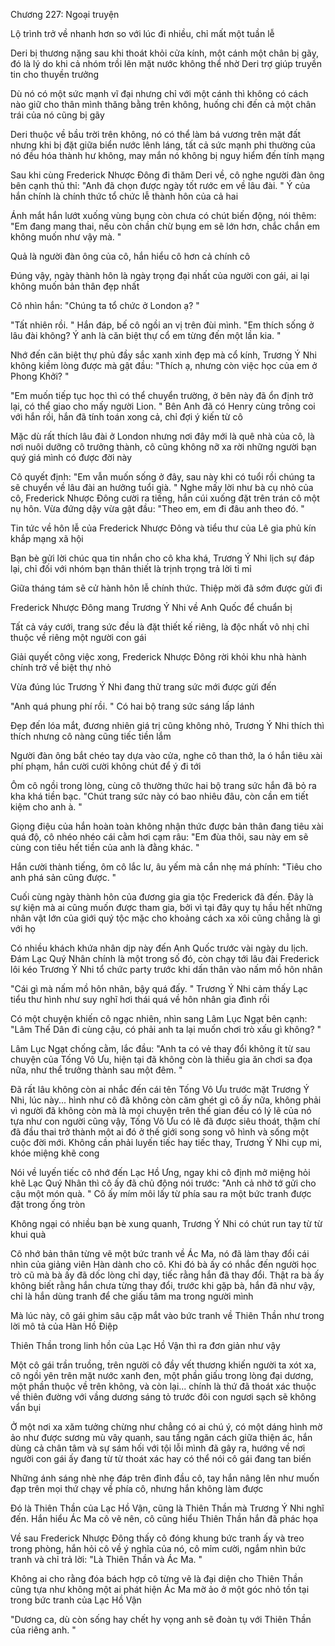 




Chương 227: Ngoại truyện


Lộ trình trở về nhanh hơn so với lúc đi nhiều, chỉ mất một tuần lễ

Deri bị thương nặng sau khi thoát khỏi cửa kính, một cánh một chân bị gãy, đó là lý do khi cả nhóm trồi lên mặt nước không thể nhờ Deri trợ giúp truyền tin cho thuyền trưởng

Dù nó có một sức mạnh vĩ đại nhưng chỉ với một cánh thì không có cách nào giữ cho thân mình thăng bằng trên không, huống chi đến cả một chân trái của nó cũng bị gãy

Deri thuộc về bầu trời trên không, nó có thể làm bá vương trên mặt đất nhưng khi bị đặt giữa biển nước lênh láng, tất cả sức mạnh phi thường của nó đều hóa thành hư không, may mắn nó không bị nguy hiểm đến tính mạng

Sau khi cùng Frederick Nhược Đông đi thăm Deri về, cô nghe người đàn ông bên cạnh thủ thỉ: "Anh đã chọn được ngày tốt rước em về lâu đài. " Ý của hắn chính là chính thức tổ chức lễ thành hôn của cả hai

Ánh mắt hắn lướt xuống vùng bụng còn chưa có chút biến động, nói thêm: "Em đang mang thai, nếu còn chần chừ bụng em sẽ lớn hơn, chắc chắn em không muốn như vậy mà. "

Quả là người đàn ông của cô, hắn hiểu cô hơn cả chính cô

Đúng vậy, ngày thành hôn là ngày trọng đại nhất của người con gái, ai lại không muốn bản thân đẹp nhất

Cô nhìn hắn: "Chúng ta tổ chức ở London ạ? "

"Tất nhiên rồi. " Hắn đáp, bế cô ngồi an vị trên đùi mình. "Em thích sống ở lâu đài không? Ý anh là căn biệt thự cổ em từng đến một lần kia. "

Nhớ đến căn biệt thự phủ đầy sắc xanh xinh đẹp mà cổ kính, Trương Ý Nhi không kiềm lòng được mà gật đầu: "Thích ạ, nhưng còn việc học của em ở Phong Khởi? "

"Em muốn tiếp tục học thì có thể chuyển trường, ở bên này đã ổn định trở lại, có thể giao cho mấy người Lion. " Bên Anh đã có Henry cùng trông coi với hắn rồi, hắn đã tính toán xong cả, chỉ đợi ý kiến từ cô

Mặc dù rất thích lâu đài ở London nhưng nơi đây mới là quê nhà của cô, là nơi nuôi dưỡng cô trưởng thành, cô cũng không nỡ xa rời những người bạn quý giá mình có được đời này

Cô quyết định: "Em vẫn muốn sống ở đây, sau này khi có tuổi rồi chúng ta sẽ chuyển về lâu đài an hưởng tuổi già. " Nghe mấy lời như bà cụ nhỏ của cô, Frederick Nhược Đông cười ra tiếng, hắn cúi xuống đặt trên trán cô một nụ hôn. Vừa đứng dậy vừa gật đầu: "Theo em, em đi đâu anh theo đó. "

Tin tức về hôn lễ của Frederick Nhược Đông và tiểu thư của Lê gia phủ kín khắp mạng xã hội

Bạn bè gửi lời chúc qua tin nhắn cho cô kha khá, Trương Ý Nhi lịch sự đáp lại, chỉ đối với nhóm bạn thân thiết là trịnh trọng trả lời tỉ mỉ

Giữa tháng tám sẽ cử hành hôn lễ chính thức. Thiệp mời đã sớm được gửi đi

Frederick Nhược Đông mang Trương Ý Nhi về Anh Quốc để chuẩn bị

Tất cả váy cưới, trang sức đều là đặt thiết kế riêng, là độc nhất vô nhị chỉ thuộc về riêng một người con gái

Giải quyết công việc xong, Frederick Nhược Đông rời khỏi khu nhà hành chính trở về biệt thự nhỏ

Vừa đúng lúc Trương Ý Nhi đang thử trang sức mới được gửi đến

"Anh quá phung phí rồi. " Có hai bộ trang sức sáng lấp lánh

Đẹp đến lóa mắt, đương nhiên giá trị cũng không nhỏ, Trương Ý Nhi thích thì thích nhưng cô nàng cũng tiếc tiền lắm

Người đàn ông bắt chéo tay dựa vào cửa, nghe cô than thở, la ó hắn tiêu xài phí phạm, hắn cười cười không chút để ý đi tới

Ôm cô ngồi trong lòng, cùng cô thường thức hai bộ trang sức hắn đã bỏ ra kha khá tiền bạc. "Chút trang sức này có bao nhiêu đâu, còn cần em tiết kiệm cho anh à. "

Giọng điệu của hắn hoàn toàn không nhận thức được bản thân đang tiêu xài quá độ, cô nhéo nhéo cái cằm hơi cạm râu: "Em đùa thôi, sau này em sẽ cùng con tiêu hết tiền của anh là đằng khác. "

Hắn cười thành tiếng, ôm cô lắc lư, âu yếm mà cắn nhẹ má phính: "Tiêu cho anh phá sản cũng được. "

Cuối cùng ngày thành hôn của đương gia gia tộc Frederick đã đến. Đây là sự kiện mà ai cũng muốn được tham gia, bởi vì tại đây quy tụ hầu hết những nhân vật lớn của giới quý tộc mặc cho khoảng cách xa xôi cũng chẳng là gì với họ

Có nhiều khách khứa nhân dịp này đến Anh Quốc trước vài ngày du lịch. Đám Lạc Quý Nhân chính là một trong số đó, còn chạy tới lâu đài Frederick lôi kéo Trương Ý Nhi tổ chức party trước khi dấn thân vào nấm mồ hôn nhân

"Cái gì mà nấm mồ hôn nhân, bậy quá đấy. " Trương Ý Nhi cảm thấy Lạc tiểu thư hình như suy nghĩ hơi thái quá về hôn nhân gia đình rồi

Có một chuyện khiến cô ngạc nhiên, nhìn sang Lâm Lục Ngạt bên cạnh: "Lâm Thế Dân đi cùng cậu, có phải anh ta lại muốn chơi trò xấu gì không? "

Lâm Lục Ngạt chống cằm, lắc đầu: "Anh ta có vẻ thay đổi không ít từ sau chuyện của Tống Vô Ưu, hiện tại đã không còn là thiếu gia ăn chơi sa đọa nữa, như thể trưởng thành sau một đêm. "

Đã rất lâu không còn ai nhắc đến cái tên Tống Vô Ưu trước mặt Trương Ý Nhi, lúc này... hình như cô đã không còn căm ghét gì cô ấy nữa, không phải vì người đã không còn mà là mọi chuyện trên thế gian đều có lý lẽ của nó tựa như con người cũng vậy, Tống Vô Ưu có lẽ đã được siêu thoát, thậm chí đã đầu thai trở thành một ai đó ở thế giới song song vô hình và sống một cuộc đời mới. Không cần phải luyến tiếc hay tiếc thay, Trương Ý Nhi cụp mi, khóe miệng khẽ cong

Nói về luyến tiếc cô nhớ đến Lạc Hồ Ưng, ngay khi cô định mở miệng hỏi khẽ Lạc Quý Nhân thì cô ấy đã chủ động nói trước: "Anh cả nhờ tớ gửi cho cậu một món quà. " Cô ấy mím môi lấy từ phía sau ra một bức tranh được đặt trong ống tròn

Không ngại có nhiều bạn bè xung quanh, Trương Ý Nhi có chút run tay từ từ khui quà

Cô nhớ bản thân từng vẽ một bức tranh về Ác Ma, nó đã làm thay đổi cái nhìn của giảng viên Hàn dành cho cô. Khi đó bà ấy có nhắc đến người học trò cũ mà bà ấy đã dốc lòng chỉ dạy, tiếc rằng hắn đã thay đổi. Thật ra bà ấy không biết rằng hắn chưa từng thay đổi, trước khi gặp bà, hắn đã như vậy, chỉ là hắn dùng tranh để che giấu tâm ma trong người mình

Mà lúc này, cô gái ghim sâu cặp mắt vào bức tranh về Thiên Thần như trong lời mô tả của Hàn Hồ Điệp

Thiên Thần trong linh hồn của Lạc Hồ Vận thì ra đơn giản như vậy

Một cô gái trần truồng, trên người cô đầy vết thương khiến người ta xót xa, cô ngồi yên trên mặt nước xanh đen, một phần giấu trong lòng đại dương, một phần thuộc về trên không, và còn lại... chính là thứ đã thoát xác thuộc về thiên đường với vầng dương sáng tỏ trước đôi con ngươi sạch sẽ không vẩn bụi

Ở một nơi xa xăm tưởng chừng như chẳng có ai chú ý, có một dáng hình mờ ảo như được sương mù vây quanh, sau tầng ngăn cách giữa thiện ác, hắn dùng cả chân tâm và sự sám hối với tội lỗi mình đã gây ra, hướng về nơi người con gái ấy đang từ từ thoát xác hay có thể nói cô gái đang tan biến

Những ánh sáng nhè nhẹ đáp trên đỉnh đầu cô, tay hắn nâng lên như muốn đạp trên mọi thứ chạy về phía cô, nhưng hắn không làm được

Đó là Thiên Thần của Lạc Hồ Vận, cũng là Thiên Thần mà Trương Ý Nhi nghĩ đến. Hắn hiểu Ác Ma cô vẽ nên, cô cũng hiểu Thiên Thần hắn đã phác họa

Về sau Frederick Nhược Đông thấy cô đóng khung bức tranh ấy và treo trong phòng, hắn hỏi cô về ý nghĩa của nó, cô mỉm cười, ngắm nhìn bức tranh và chỉ trả lời: "Là Thiên Thần và Ác Ma. "

Không ai cho rằng đóa bách hợp cô từng vẽ là đại diện cho Thiên Thần cũng tựa như không một ai phát hiện Ác Ma mờ ảo ở một góc nhỏ tồn tại trong bức tranh của Lạc Hồ Vận

"Dương ca, dù còn sống hay chết hy vọng anh sẽ đoàn tụ với Thiên Thần của riêng anh. "




